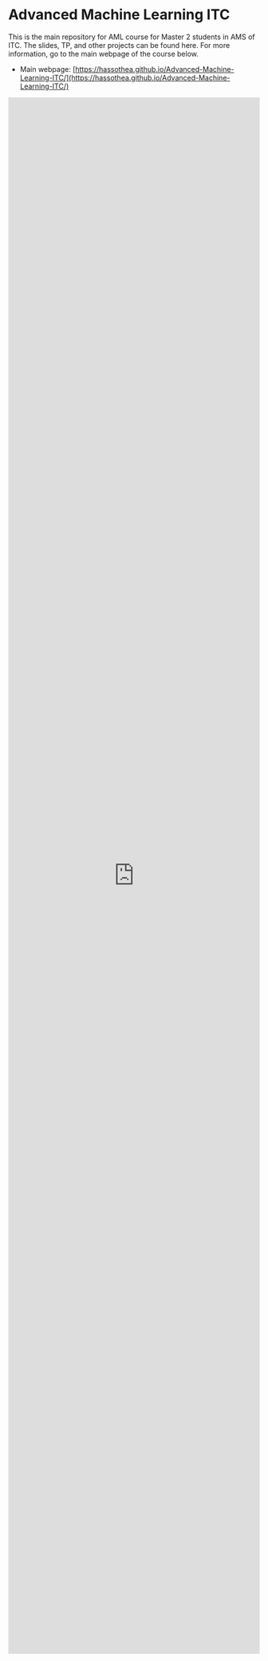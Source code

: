 # Advanced Machine Learning ITC
This is the main repository for AML course for Master 2 students in AMS of ITC. The slides, TP, and other projects can be found here. For more information, go to the main webpage of the course below.

- Main webpage: [https://hassothea.github.io/Advanced-Machine-Learning-ITC/](https://hassothea.github.io/Advanced-Machine-Learning-ITC/)

<iframe width="100%" height="80%" src="https://hassothea.github.io/Advanced-Machine-Learning-ITC/index.html" frameborder="0" marginwidth="0" marginheight="0" style="border: none; max-width:100%; max-height:80%"> </iframe>

